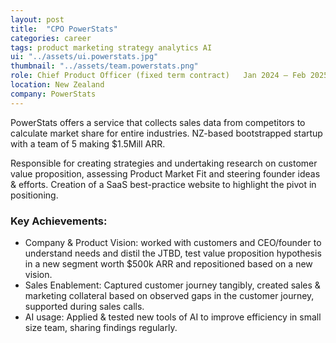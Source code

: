 ```yaml
---
layout: post
title:  "CPO PowerStats"
categories: career 
tags: product marketing strategy analytics AI
ui: "../assets/ui.powerstats.jpg"
thumbnail: "../assets/team.powerstats.png"
role: Chief Product Officer (fixed term contract)	Jan 2024 – Feb 2025
location: New Zealand
company: PowerStats
---
```


PowerStats offers a service that collects sales data from competitors to calculate market share for entire industries. NZ-based bootstrapped startup with a team of 5 making $1.5Mill ARR.
<!--more-->

Responsible for creating strategies and undertaking research on customer value proposition, assessing Product Market Fit and steering founder ideas & efforts. Creation of a SaaS best-practice website to highlight the pivot in positioning.

### Key Achievements:

* <span>Company & Product Vision:</span> worked with customers and CEO/founder to understand needs and distil the JTBD, test value proposition hypothesis in a new segment worth  $500k ARR and repositioned based on a new vision.
* <span>Sales Enablement:</span> Captured customer journey tangibly, created sales & marketing collateral based on observed gaps in the customer journey, supported during sales calls.
* <span>AI usage:</span> Applied & tested new tools of AI to improve efficiency in small size team, sharing findings regularly.
